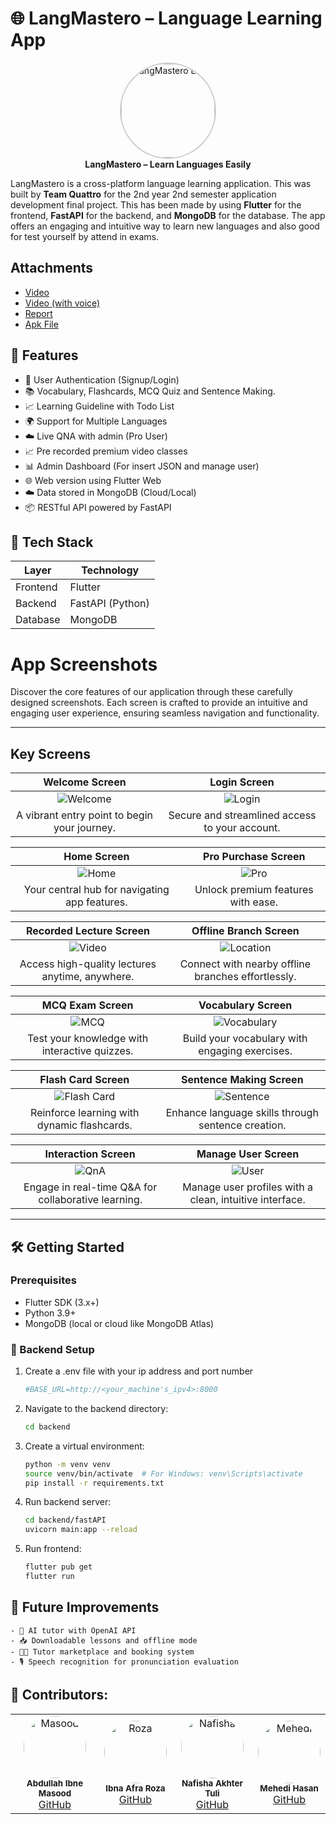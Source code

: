 # 🌐 LangMastero – Language Learning App

<p align="center">
  <img src="language.png" alt="LangMastero Logo" width="150" height="150" style="border-radius: 50%; border: 2px solid #ccc;" />
  <br>
  <strong>LangMastero – Learn Languages Easily</strong>
</p>


LangMastero is a cross-platform language learning application. This was built by **Team Quattro** for the 2nd year 2nd semester application development final project. This has been made by using **Flutter** for the frontend, **FastAPI** for the backend, and **MongoDB** for the database. The app offers an engaging and intuitive way to learn new languages and also good for test yourself by attend in exams.

## Attachments

  - [Video](https://youtu.be/-zH8NUaVHFw)
  - [Video (with voice)](https://youtu.be/t7dwbIkAJb4)
  - [Report](App_Report.pdf)
  - [Apk File](https://drive.google.com/file/d/1VICObE5gMyPvmKnrwiV2NgcdLoCO8O8O/view?usp=drive_link)

## 📱 Features

- 🔐 User Authentication (Signup/Login)
- 📚 Vocabulary, Flashcards, MCQ Quiz and Sentence Making.
- 📈 Learning Guideline with Todo List
- 🌍 Support for Multiple Languages
- ☁️ Live QNA with admin (Pro User)
- 📈 Pre recorded premium video classes
- 📊 Admin Dashboard (For insert JSON and manage user)
- 🌐 Web version using Flutter Web
- ☁️ Data stored in MongoDB (Cloud/Local)
- 📦 RESTful API powered by FastAPI

## 🧰 Tech Stack

| Layer                          | Technology         |
|--------------------------------|--------------------|
| Frontend                       | Flutter            |
| Backend                        | FastAPI (Python)   |
| Database                       | MongoDB            |


# App Screenshots

Discover the core features of our application through these carefully designed screenshots. Each screen is crafted to provide an intuitive and engaging user experience, ensuring seamless navigation and functionality.

---

## Key Screens

| **Welcome Screen** | **Login Screen** |
|:------------------:|:----------------:|
| ![Welcome](readme/welcome.jpg) | ![Login](readme/login.jpg) |
| A vibrant entry point to begin your journey. | Secure and streamlined access to your account. |

| **Home Screen** | **Pro Purchase Screen** |
|:---------------:|:-----------------------:|
| ![Home](readme/home.jpg) | ![Pro](readme/getpro.jpg) |
| Your central hub for navigating app features. | Unlock premium features with ease. |

| **Recorded Lecture Screen** | **Offline Branch Screen** |
|:--------------------------:|:------------------------:|
| ![Video](readme/video.jpg) | ![Location](readme/location.jpg) |
| Access high-quality lectures anytime, anywhere. | Connect with nearby offline branches effortlessly. |

| **MCQ Exam Screen** | **Vocabulary Screen** |
|:-------------------:|:---------------------:|
| ![MCQ](readme/mcq.jpg) | ![Vocabulary](readme/vocabulary.jpg) |
| Test your knowledge with interactive quizzes. | Build your vocabulary with engaging exercises. |

| **Flash Card Screen** | **Sentence Making Screen** |
|:---------------------:|:--------------------------:|
| ![Flash Card](readme/flashcard.jpg) | ![Sentence](readme/sentence.jpg) |
| Reinforce learning with dynamic flashcards. | Enhance language skills through sentence creation. |

| **Interaction Screen** | **Manage User Screen** |
|:----------------------:|:----------------------:|
| ![QnA](readme/qna.jpg) | ![User](readme/user.jpg) |
| Engage in real-time Q&A for collaborative learning. | Manage user profiles with a clean, intuitive interface. |


--- 
## 🛠️ Getting Started

### Prerequisites

- Flutter SDK (3.x+)
- Python 3.9+
- MongoDB (local or cloud like MongoDB Atlas)

### 🔧 Backend Setup

1. Create a .env file with your ip address and port number
   ```bash
   #BASE_URL=http://<your_machine's_ipv4>:8000
   ```

2. Navigate to the backend directory:
   ```bash
   cd backend
   ```

3. Create a virtual environment:
    ```bash
    python -m venv venv
    source venv/bin/activate  # For Windows: venv\Scripts\activate
    pip install -r requirements.txt
   ```

4. Run backend server:
    ```bash
   cd backend/fastAPI
   uvicorn main:app --reload
   ```
   
5. Run frontend:
    ```bash
   flutter pub get
   flutter run
    ```

## 🚀 Future Improvements
    - 🧠 AI tutor with OpenAI API
    - 📥 Downloadable lessons and offline mode
    - 🧑‍🏫 Tutor marketplace and booking system
    - 🎙️ Speech recognition for pronunciation evaluation


## 🙌 Contributors:
<table align="center">
  <tr>
    <td align="center">
      <img src="assets/person2.png" width="100px;" height="100px;" alt="Masood" style="border-radius: 50%; object-fit: cover;"/>
      <br />
      <sub><b>Abdullah Ibne Masood</b></sub>
      <br />
      <a href="https://github.com/AbdullahIbneMasoodRegan">GitHub</a>
    </td>
    <td align="center">
      <img src="assets/person3.png" width="100px;" height="100px;" alt="Roza" style="border-radius: 50%; object-fit: cover;"/>
      <br />
      <sub><b>Ibna Afra Roza</b></sub>
      <br />
      <a href="https://www.github.com/Roza-fail">GitHub</a>
    </td>
    <td align="center">
      <img src="assets/person4.png" width="100px;" height="100px;" alt="Nafisha" style="border-radius: 50%; object-fit: cover;"/>
      <br />
      <sub><b>Nafisha Akhter Tuli</b></sub>
      <br />
      <a href="https://github.com/nafisha3588">GitHub</a>
    </td>
    <td align="center">
      <img src="assets/person1.jpg" width="100px;" height="100px;" alt="Mehedi" style="border-radius: 50%; object-fit: cover;"/>
      <br />
      <sub><b>Mehedi Hasan</b></sub>
      <br />
      <a href="https://www.github.com/hasan-mehedii">GitHub</a>
    </td>
  </tr>
</table>
